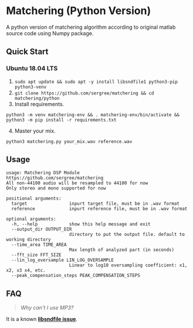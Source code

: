 # Matchering (Python Version)

A python version of matchering algorithm according to original matlab source code using Numpy package.

## Quick Start

### Ubuntu 18.04 LTS

1. `sudo apt update && sudo apt -y install libsndfile1 python3-pip python3-venv`
2. `git clone https://github.com/sergree/matchering && cd matchering/python`
3. Install requirements.
```
python3 -m venv matchering-env && . matchering-env/bin/activate && python3 -m pip install -r requirements.txt
```
4. Master your mix.
```
python3 matchering.py your_mix.wav reference.wav
```

## Usage
```
usage: Matchering DSP Module
https://github.com/sergree/matchering
All non-44100 audio will be resampled to 44100 for now 
Only stereo and mono supported for now

positional arguments:
  target                inpurt target file, must be in .wav format
  reference             inpurt reference file, must be in .wav format

optional arguments:
  -h, --help            show this help message and exit
  --output_dir OUTPUT_DIR
                        directory to put the output file. default to working directory
  --time_area TIME_AREA
                        Max length of analyzed part (in seconds)
  --fft_size FFT_SIZE
  --lin_log_oversample LIN_LOG_OVERSAMPLE
                        Linear to log10 oversampling coefficient: x1, x2, x3 x4, etc.
  --peak_compensation_steps PEAK_COMPENSATION_STEPS
```

## FAQ

> _Why can't I use MP3?_

It is a known **[libsndfile issue]**.

[libsndfile issue]: https://github.com/erikd/libsndfile/issues/258
